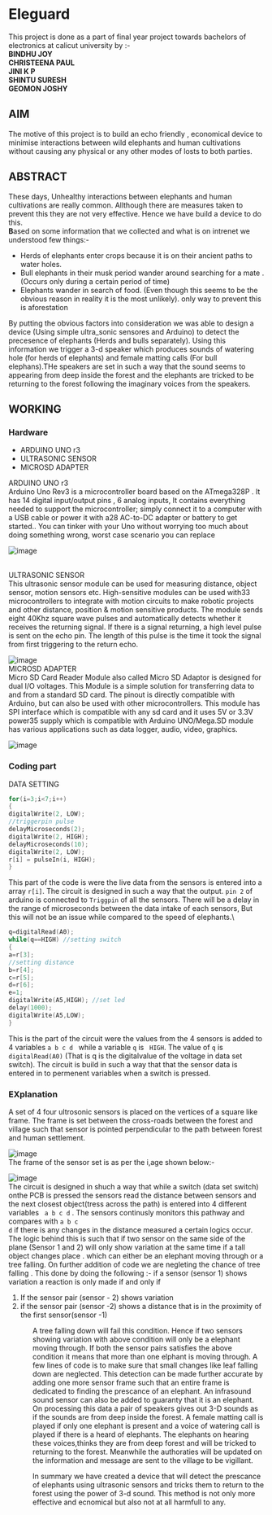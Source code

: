 # Eleguard
This project is done as a part of final year project towards bachelors of electronics at calicut university by :- <br>
**BINDHU JOY <br>
CHRISTEENA PAUL<br>
JINI K P <br>
SHINTU SURESH <br>
GEOMON JOSHY** <br>

## AIM
The motive of this project is to build an echo friendly ,  economical device to minimise interactions between wild elephants and human cultivations without causing any physical or any other modes of losts to both parties.

## ABSTRACT
These days, Unhealthy interactions between elephants and human cultivations are really common. Allthough there are measures taken to prevent this they are not very effective. Hence we have build a device to do this.<br>
**B**ased on some information that we collected and what is on intrenet we understood few things:-
<ul>
<li> Herds of elephants enter crops because it is on their ancient paths to water holes.</li>
<li> Bull elephants in their musk period wander around searching for a mate .(Occurs only during a certain period of time)</li>
<li> Elephants wander in search of food. (Even though this seems to be the obvious reason in reality it is the most unlikely). only way to prevent this is aforestation</li>
</ul>
By putting the obvious factors into consideration we was able to design a device (Using simple ultra_sonic sensores and Arduino) to detect the precesence of elephants (Herds and  bulls separately). Using this information we trigger a 3-d speaker which produces sounds of watering hole (for herds of elephants) and female matting calls (For bull elephans).THe speakers are set in such a way that the sound seems to appearing from deep inside the forest and the elephants are tricked to be returning to the forest following the  imaginary voices from the speakers. 

## WORKING
### Hardware
<ul>
<li>ARDUINO UNO r3</li>
<li>ULTRASONIC SENSOR</li>
<li>MICROSD ADAPTER</li>
</ul>
ARDUINO UNO r3
<br>
Arduino Uno Rev3 is a microcontroller board based on the ATmega328P . It
has 14 digital input/output pins , 6 analog
inputs, It contains everything needed to support the
microcontroller; simply connect it to a computer with a USB cable or power it with a28
AC-to-DC adapter or battery to get started.. You can tinker with your Uno without
worrying too much about doing something wrong, worst case scenario you can replace

![image](https://user-images.githubusercontent.com/88607869/133260521-416d0ba3-3e42-4148-bde2-434d3a2ff60d.png)

<br>
ULTRASONIC SENSOR
<br>
This ultrasonic sensor module can be used for measuring distance, object
sensor, motion sensors etc. High-sensitive modules can be used with33
microcontrollers to integrate with motion circuits to make robotic projects
and other distance, position & motion sensitive products.
The module sends eight 40Khz square wave pulses and automatically
detects whether it receives the returning signal. If there is a signal
returning, a high level pulse is sent on the echo pin. The length of this pulse
is the time it took the signal from first triggering to the return echo.

![image](https://user-images.githubusercontent.com/88607869/133260606-bafaf906-b539-42b4-9b79-e05b46671070.png)
<br>
MICROSD ADAPTER
<br>
Micro SD Card Reader Module also called Micro SD Adaptor is designed for
dual I/O voltages. This Module is a simple solution for transferring data to
and from a standard SD card. The pinout is directly compatible with Arduino,
but can also be used with other microcontrollers. This module has SPI
interface which is compatible with any sd card and it uses 5V or 3.3V power35
supply which is compatible with Arduino UNO/Mega.SD module has various
applications such as data logger, audio, video, graphics. 

![image](https://user-images.githubusercontent.com/88607869/133260737-0ac53cf1-7d87-40a0-aeb1-91f111f6e6f9.png)
<br>
### Coding part
DATA SETTING
<br>

```c++
for(i=3;i<7;i++)
{
digitalWrite(2, LOW);
//triggerpin pulse
delayMicroseconds(2);
digitalWrite(2, HIGH);
delayMicroseconds(10);
digitalWrite(2, LOW);
r[i] = pulseIn(i, HIGH);
}
```                        

This part of the code is were the live data from the sensors is entered into a array <code>r[i]</code>.
The circuit is designed in such a way that the output. <code>pin 2</code> of arduino is connected to <code>Triggpin</code> of all the sensors. There will be a delay in the range of microseconds between the data intake of each sensors, But this will not be an issue while compared to the speed of elephants.\

``` c++
q=digitalRead(A0);
while(q==HIGH) //setting switch
{
a=r[3];
//setting distance
b=r[4];
c=r[5];
d=r[6];
e=1;
digitalWrite(A5,HIGH); //set led
delay(1000);
digitalWrite(A5,LOW);
}
```
This is the part of the circuit were the values from the 4 sensors is added to 4 variables <code>a b c d </code>  while a variable <code>q</code> is ``` 
HIGH ```. The value of ```q``` is ```digitalRead(A0)``` (That is q is the digitalvalue of the voltage in data set switch). The circuit is build in such a way that that the sensor data is entered in to permenent variables when a switch is pressed.
<br>
### EXplanation
A set of 4 four ultrosonic sensors is placed on the vertices of a square like frame. The frame is set between the cross-roads between the forest and village such that sensor is pointed perpendicular to the path between forest and human settlement.

![image](https://user-images.githubusercontent.com/88607869/133255183-2fac2330-57e7-4ac5-8568-00a397abd5fa.png)
<br>
The frame of the sensor set is as per the i,age shown below:-

![image](https://user-images.githubusercontent.com/88607869/133256301-66e7f3c0-d7fd-487b-8252-5ddac4007322.png)
<br>
The circuit is designed in shuch a way that while a switch (data set switch) onthe PCB is pressed the sensors read the distance between sensors and the next closest object(tress across the path) is entered into 4 different variables <code> a b c d</code>  . The sensors continusly monitors this pathway and compares with <code>a b c d</code> if there is any changes in the distance measured a certain logics occur. The logic behind this is such that if two sensor on the same side of the plane (Sensor 1 and 2) will only show variation at the same time if a tall object changes place . which can either be an elephant moving through or a tree falling. On further addition of code we are negleting the chance of tree falling . This done by doing the following :- if a sensor (sensor 1) shows variation a reaction is only made if and only if 
<ol>
  <li> If the sensor pair (sensor - 2) shows variation</li>
  <li> if the sensor pair (sensor -2) shows a distance that is in the proximity of the first sensor(sensor -1)</li>
<ol>
A tree falling down will fail this condition. Hence if two sensors showing variation with above condition will only be a elephant moving through. If both the sensor pairs satisfies the above condition it means that more than one elphant is moving through. A few lines of code is to make sure that small changes like leaf falling down are neglected. This detection can be made further accurate by adding one more sensor frame such that an entire frame is dedicated to finding the prescance of an elephant. An infrasound sound sensor can also be added to guaranty that it is an elephant.
  <br>
  On processing this data a pair of speakers gives out 3-D sounds as if the sounds are from deep inside the forest. A female matting call is played if only one elephant is present and a voice of watering call is played if there is a heard of elephants. The elephants on hearing these voices,thinks they are from deep forest and will be tricked to returning to the forest. Meanwhile the authoraties will be updated on the information and message are sent to the village to be vigillant. 
<br>

  In summary we have created a device that will detect the prescance of elephants using ultrasonic sensors and tricks them to return to the forest using the power of 3-d sound. This method is not only more effective and ecnomical but also not at all harmfull to any. 
